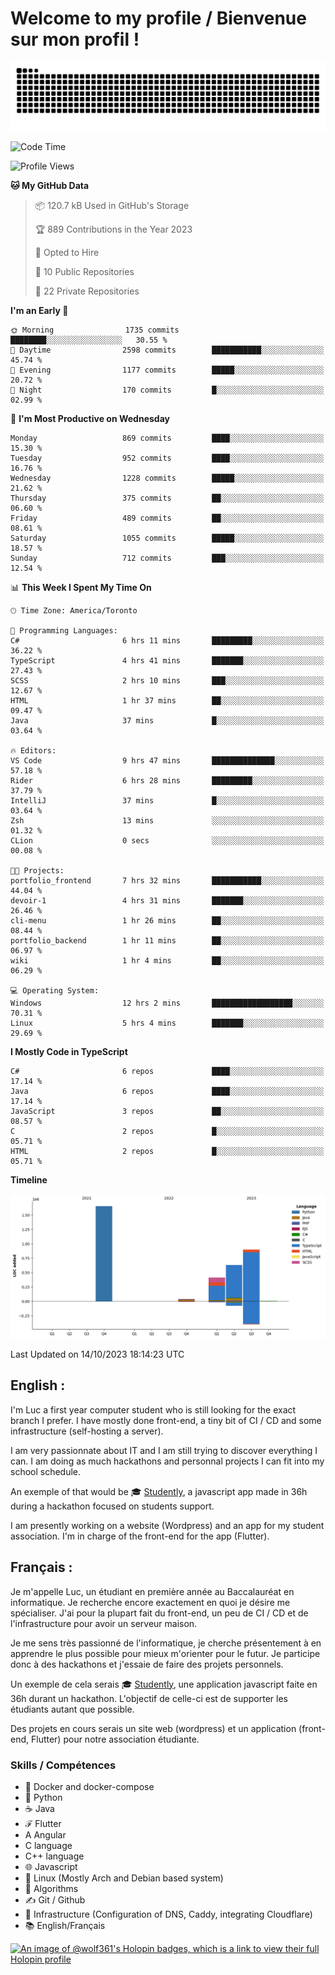 # Welcome to my profile / Bienvenue sur mon profil !

![snake gif](https://github.com/wolf-361/wolf-361/blob/output/github-contribution-grid-snake.svg)

<!--START_SECTION:waka-->
![Code Time](http://img.shields.io/badge/Code%20Time-409%20hrs%2041%20mins-blue)

![Profile Views](http://img.shields.io/badge/Profile%20Views-0-blue)

**🐱 My GitHub Data** 

> 📦 120.7 kB Used in GitHub's Storage 
 > 
> 🏆 889 Contributions in the Year 2023
 > 
> 💼 Opted to Hire
 > 
> 📜 10 Public Repositories 
 > 
> 🔑 22 Private Repositories 
 > 
**I'm an Early 🐤** 

```text
🌞 Morning                1735 commits        ████████░░░░░░░░░░░░░░░░░   30.55 % 
🌆 Daytime                2598 commits        ███████████░░░░░░░░░░░░░░   45.74 % 
🌃 Evening                1177 commits        █████░░░░░░░░░░░░░░░░░░░░   20.72 % 
🌙 Night                  170 commits         █░░░░░░░░░░░░░░░░░░░░░░░░   02.99 % 
```
📅 **I'm Most Productive on Wednesday** 

```text
Monday                   869 commits         ████░░░░░░░░░░░░░░░░░░░░░   15.30 % 
Tuesday                  952 commits         ████░░░░░░░░░░░░░░░░░░░░░   16.76 % 
Wednesday                1228 commits        █████░░░░░░░░░░░░░░░░░░░░   21.62 % 
Thursday                 375 commits         ██░░░░░░░░░░░░░░░░░░░░░░░   06.60 % 
Friday                   489 commits         ██░░░░░░░░░░░░░░░░░░░░░░░   08.61 % 
Saturday                 1055 commits        █████░░░░░░░░░░░░░░░░░░░░   18.57 % 
Sunday                   712 commits         ███░░░░░░░░░░░░░░░░░░░░░░   12.54 % 
```


📊 **This Week I Spent My Time On** 

```text
🕑︎ Time Zone: America/Toronto

💬 Programming Languages: 
C#                       6 hrs 11 mins       █████████░░░░░░░░░░░░░░░░   36.22 % 
TypeScript               4 hrs 41 mins       ███████░░░░░░░░░░░░░░░░░░   27.43 % 
SCSS                     2 hrs 10 mins       ███░░░░░░░░░░░░░░░░░░░░░░   12.67 % 
HTML                     1 hr 37 mins        ██░░░░░░░░░░░░░░░░░░░░░░░   09.47 % 
Java                     37 mins             █░░░░░░░░░░░░░░░░░░░░░░░░   03.64 % 

🔥 Editors: 
VS Code                  9 hrs 47 mins       ██████████████░░░░░░░░░░░   57.18 % 
Rider                    6 hrs 28 mins       █████████░░░░░░░░░░░░░░░░   37.79 % 
IntelliJ                 37 mins             █░░░░░░░░░░░░░░░░░░░░░░░░   03.64 % 
Zsh                      13 mins             ░░░░░░░░░░░░░░░░░░░░░░░░░   01.32 % 
CLion                    0 secs              ░░░░░░░░░░░░░░░░░░░░░░░░░   00.08 % 

🐱‍💻 Projects: 
portfolio_frontend       7 hrs 32 mins       ███████████░░░░░░░░░░░░░░   44.04 % 
devoir-1                 4 hrs 31 mins       ███████░░░░░░░░░░░░░░░░░░   26.46 % 
cli-menu                 1 hr 26 mins        ██░░░░░░░░░░░░░░░░░░░░░░░   08.44 % 
portfolio_backend        1 hr 11 mins        ██░░░░░░░░░░░░░░░░░░░░░░░   06.97 % 
wiki                     1 hr 4 mins         ██░░░░░░░░░░░░░░░░░░░░░░░   06.29 % 

💻 Operating System: 
Windows                  12 hrs 2 mins       ██████████████████░░░░░░░   70.31 % 
Linux                    5 hrs 4 mins        ███████░░░░░░░░░░░░░░░░░░   29.69 % 
```

**I Mostly Code in TypeScript** 

```text
C#                       6 repos             ████░░░░░░░░░░░░░░░░░░░░░   17.14 % 
Java                     6 repos             ████░░░░░░░░░░░░░░░░░░░░░   17.14 % 
JavaScript               3 repos             ██░░░░░░░░░░░░░░░░░░░░░░░   08.57 % 
C                        2 repos             █░░░░░░░░░░░░░░░░░░░░░░░░   05.71 % 
HTML                     2 repos             █░░░░░░░░░░░░░░░░░░░░░░░░   05.71 % 
```



**Timeline**

![Lines of Code chart](https://raw.githubusercontent.com/wolf-361/wolf-361/main/assets/bar_graph.png)


 Last Updated on 14/10/2023 18:14:23 UTC
<!--END_SECTION:waka-->

## English : 

I'm Luc a first year computer student who is still looking for the exact branch I prefer. I have mostly done front-end, a tiny bit of CI / CD and some infrastructure (self-hosting a server).

I am very passionnate about IT and I am still trying to discover everything I can. I am doing as much hackathons and personnal projects I can fit into my school schedule.

An exemple of that would be 🎓 [Studently](https://github.com/wolf-361/Studently-CodeJam12), a javascript app made in 36h during a hackathon focused on students support.

I am presently working on a website (Wordpress) and an app for my student association. I'm in charge of the front-end for the app (Flutter).

## Français :

Je m'appelle Luc, un étudiant en première année au Baccalauréat en informatique. Je recherche encore exactement en quoi je désire me spécialiser. J'ai pour la plupart fait du front-end, un peu de CI / CD et de l'infrastructure pour avoir un serveur maison.

Je me sens très passionné de l'informatique, je cherche présentement à en apprendre le plus possible pour mieux m'orienter pour le futur. Je participe donc à des hackathons et j'essaie de faire des projets personnels.

Un exemple de cela serais 🎓 [Studently](https://github.com/wolf-361/Studently-CodeJam12), une application javascript faite en 36h durant un hackathon. L'objectif de celle-ci est de supporter les étudiants autant que possible.

Des projets en cours serais un site web (wordpress) et un application (front-end, Flutter) pour notre association étudiante.

###  Skills / Compétences

* 🐋 Docker and docker-compose
* 🐍 Python
* ☕ Java
* ℱ Flutter
* A Angular
* C language
* C++ language
* 🌐 Javascript
* 🐧 Linux (Mostly Arch and Debian based system)
* 🧩 Algorithms
* ✍️ Git / Github
* 📜 Infrastructure (Configuration of DNS, Caddy, integrating Cloudflare)
* 📚 English/Français

[![An image of @wolf361's Holopin badges, which is a link to view their full Holopin profile](https://holopin.me/wolf361)](https://holopin.io/@wolf361)



